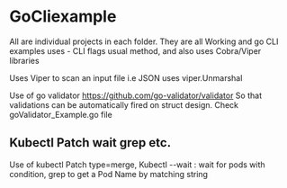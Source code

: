 # GoCliexample
All are individual projects in each folder.
They are all Working and go CLI examples
uses - CLI flags usual method, and also uses Cobra/Viper libraries

Uses Viper to scan an input file i.e JSON uses viper.Unmarshal

Use of go validator https://github.com/go-validator/validator
So that validations can be automatically fired on struct design. Check goValidator_Example.go file

## Kubectl Patch wait grep etc.
Use of kubectl Patch type=merge, Kubectl --wait : wait for pods with condition, grep to get a Pod Name by matching string
